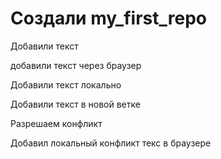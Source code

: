 # Создали my_first_repo

Добавили текст

добавили текст через браузер

Добавили текст локально

Добавили текст в новой ветке 

Разрешаем конфликт

Добавил локальный конфликт текс в браузере

